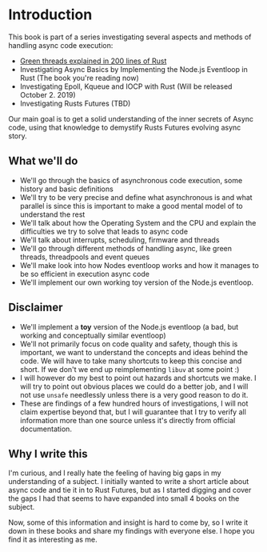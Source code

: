 # Introduction

This book is part of a series investigating several aspects and methods of handling async code execution:

- [Green threads explained in 200 lines of Rust](https://app.gitbook.com/@cfsamson/s/green-threads-explained-in-200-lines-of-rust/)
- Investigating Async Basics by Implementing the Node.js Eventloop in Rust (The book you're reading now)
- Investigating Epoll, Kqueue and IOCP with Rust (Will be released October 2. 2019)
- Investigating Rusts Futures (TBD)

Our main goal is to get a solid understanding of the inner secrets of Async code, using that knowledge to demystify Rusts Futures evolving async story.


## What we'll do

- We'll go through the basics of asynchronous code execution, some history and basic definitions
- We'll try to be very precise and define what asynchronous is and what parallel is since this is important to make a good mental model of to understand the rest
- We'll talk about how the Operating System and the CPU and explain the difficulties we try to solve that leads to async code
- We'll talk about interrupts, scheduling, firmware and threads
- We'll go through different methods of handling async, like green threads, threadpools and event queues
- We'll make look into how Nodes eventloop works and how it manages to be so efficient in execution async code
- We'll implement our own working toy version of the Node.js eventloop.

## Disclaimer
- We'll implement a **toy** version of the Node.js eventloop (a bad, but working and conceptually similar eventloop)
- We'll not primarily focus on code quality and safety, though this is important, we want to understand the concepts and ideas behind the code. We will have to take many shortcuts to keep this concise and short. If we don't we end up reimplementing `libuv` at some point :)
- I will however do my best to point out hazards and shortcuts we make. I will try to point out obvious places we could do a better job, and I will not use `unsafe` needlessly unless there is a very good reason to do it.
- These are findings of a few hundred hours of investigations, I will not claim expertise beyond that, but I will guarantee that I try to verify all information more than one source unless it's directly from official documentation.



## Why I write this

I'm curious, and I really hate the feeling of having big gaps in my understanding of a subject. I initially wanted to write a short article about async code and tie it in to Rust Futures, but as I started digging and cover the gaps I had that seems to have expanded into small 4 books on the subject.

Now, some of this information and insight is hard to come by, so I write it down in these books and share my findings with everyone else. I hope you find it as interesting as me.
